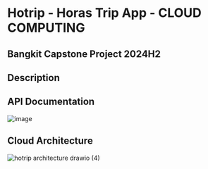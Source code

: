 # Hotrip - Horas Trip App - CLOUD COMPUTING

## Bangkit Capstone Project 2024H2

## Description

## API Documentation
![image](https://github.com/user-attachments/assets/ba1afab8-4d42-4e57-ad0f-ee1aeadb0012)

## Cloud Architecture
![hotrip architecture drawio (4)](https://github.com/user-attachments/assets/4050e908-36a9-4be4-af9c-39ca7f8f2b6c)

